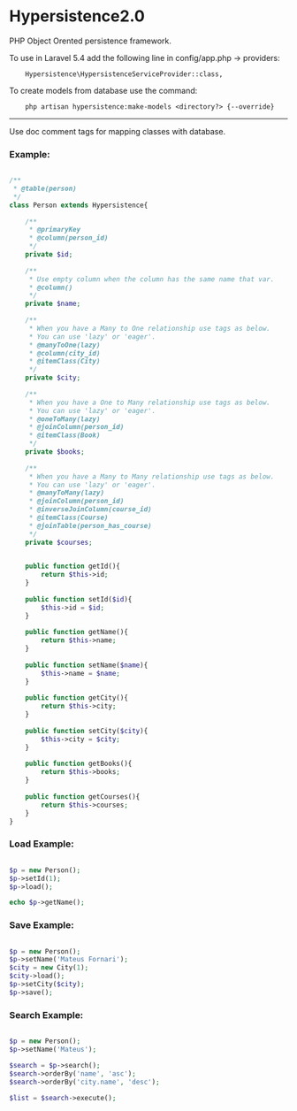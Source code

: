 Hypersistence2.0
================

PHP Object Orented persistence framework.

To use in Laravel 5.4 add the following line in config/app.php -> providers:

        Hypersistence\HypersistenceServiceProvider::class,
        
To create models from database use the command:

        php artisan hypersistence:make-models <directory?> {--override}


-----------------------------------------

Use doc comment tags for mapping classes with database.

<h3>Example:</h3>

```php

/**
 * @table(person)
 */
class Person extends Hypersistence{
    
    /**
     * @primaryKey
     * @column(person_id)
     */
    private $id;
    
    /**
     * Use empty column when the column has the same name that var.
     * @column()
     */
    private $name;
    
    /**
     * When you have a Many to One relationship use tags as below.
     * You can use 'lazy' or 'eager'.
     * @manyToOne(lazy)
     * @column(city_id)
     * @itemClass(City)
     */
    private $city;
    
    /**
     * When you have a One to Many relationship use tags as below.
     * You can use 'lazy' or 'eager'.
     * @oneToMany(lazy)
     * @joinColumn(person_id)
     * @itemClass(Book)
     */
    private $books;
    
    /**
     * When you have a Many to Many relationship use tags as below.
     * You can use 'lazy' or 'eager'.
     * @manyToMany(lazy)
     * @joinColumn(person_id)
     * @inverseJoinColumn(course_id)
     * @itemClass(Course)
     * @joinTable(person_has_course)
     */
    private $courses;
    

    public function getId(){
        return $this->id;
    }
    
    public function setId($id){
        $this->id = $id;
    }
    
    public function getName(){
        return $this->name;
    }
    
    public function setName($name){
        $this->name = $name;
    }
    
    public function getCity(){
        return $this->city;
    }
    
    public function setCity($city){
        $this->city = $city;
    }
    
    public function getBooks(){
        return $this->books;
    }
    
    public function getCourses(){
        return $this->courses;
    }
}

```


<h3>Load Example:</h3>

```php

$p = new Person();
$p->setId(1);
$p->load();

echo $p->getName();

```

<h3>Save Example:</h3>

```php

$p = new Person();
$p->setName('Mateus Fornari');
$city = new City(1);
$city->load();
$p->setCity($city);
$p->save();

```

<h3>Search Example:</h3>

```php

$p = new Person();
$p->setName('Mateus');

$search = $p->search();
$search->orderBy('name', 'asc');
$search->orderBy('city.name', 'desc');

$list = $search->execute();
```
